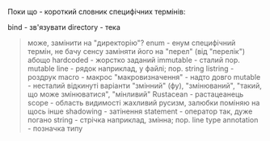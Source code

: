 Поки що - короткий словник специфічних термінів:

bind - зв'язувати 
directory - тека
> може, замінити на "директорію"?
enum - енум
> специфічний термін, не бачу сенсу заміняти його на "перел" (від "перелік") 
> абощо
hardcoded - жорстко заданий
immutable - сталий
> пор. mutable
line - рядок
> наприклад, у файлі; пор. string
listring - роздрук
macro - макрос
> "макровизначення" - надто довго
mutable - несталий
> відкинуті варіанти "змінний" (фу), "змінюваний", "такий, що може змінюватися",
> "мінливий"
Rustacean - растацеанець
scope - область видимості
> жахливий русизм, залюбки поміняю на щось інше
shadowing - затінення
statement - оператор
>так, дуже погано
string - стрічка
> наприклад, змінна; пор. line
type annotation - позначка типу
